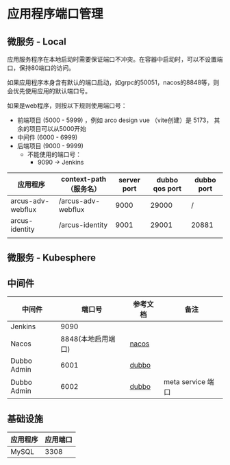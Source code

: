 # 应用程序端口管理

## 微服务 - Local

应用服务程序在本地启动时需要保证端口不冲突。在容器中启动时，可以不设置端口，保持80端口的访问。

如果应用程序本身含有默认的端口启动，如grpc的50051，nacos的8848等，则会优先使用应用的默认端口号。

如果是web程序，则按以下规则使用端口号：

- 前端项目 (5000 - 5999) ，例如 arco design vue （vite创建）是 5173， 其余的项目可以从5000开始
- 中间件 (6000 - 6999)
- 后端项目 (9000 - 9999)
    - 不能使用的端口号：
        - 9090 -> Jenkins

| 应用程序          | context-path（服务名） | server port | dubbo qos port | dubbo port |
| ----------------- | ---------------------- |-------------|----------------|-------|
| arcus-adv-webflux | /arcus-adv-webflux     | 9000        | 29000          | /     |
| arcus-identity    | /arcus-identity        | 9001        | 29001          | 20881 |
|                   |                        |             |                |       |


## 微服务 - Kubesphere

## 中间件 
| 中间件     | 端口号          | 参考文档                          | 备注              |
| --------- |--------------|-------------------------------|-----------------|
| Jenkins   | 9090         |                               |                 | 
| Nacos     | 8848(本地启用端口) | [nacos](../guide/nacos.md)    |                 |
| Dubbo Admin | 6001         | [dubbo](../guide/dubbo.md)    |                 |
| Dubbo Admin | 6002         | [dubbo](../guide/dubbo.md)    | meta service 端口 | 

## 基础设施
| 应用程序 | 应用端口 |
| --------- |------|
| MySQL     | 3308 |


